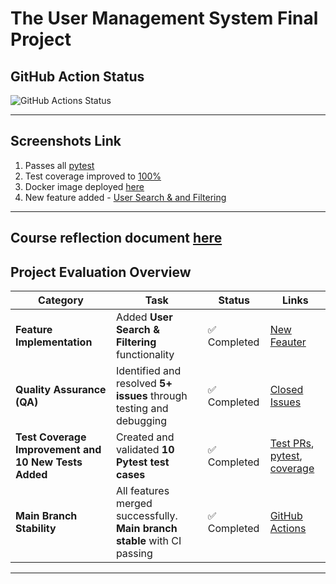 # The User Management System Final Project

## GitHub Action Status

![GitHub Actions Status](https://github.com/JaswanthKSnjit/homework9/actions/workflows/production.yml/badge.svg)

--- 

## Screenshots Link
1. Passes all [pytest](pytest.png)
2. Test coverage improved to [100%](test.png)
3. Docker image deployed [here](docker.png)
4. New feature added - [User Search & and Filtering](New_Feautre.md)

---

## Course reflection document [here]()

## Project Evaluation Overview

| **Category**                         | **Task**                                                                 | **Status**     | **Links** |
|-------------------------------------|--------------------------------------------------------------------------|----------------|-----------|
| **Feature Implementation**        | Added **User Search & Filtering** functionality                          | ✅ Completed | [New Feauter](New_Feautre.md) |
| **Quality Assurance (QA)**        | Identified and resolved **5+ issues** through testing and debugging      | ✅ Completed | [Closed Issues](https://github.com/JaswanthKSnjit/IS601-final/issues?q=is%3Aissue+is%3Aclosed) |
| **Test Coverage Improvement and 10 New Tests Added**     | Created and validated **10 Pytest test cases**                            | ✅ Completed | [Test PRs](https://github.com/JaswanthKSnjit/IS601-final/pulls?q=is%3Apr+is%3Aclosed+label%3Atest), [pytest](pytest.png), [coverage](tests.png) |
| **Main Branch Stability**         | All features merged successfully. **Main branch stable** with CI passing | ✅ Completed | [GitHub Actions](https://github.com/JaswanthKSnjit/IS601-final/actions) |

---
